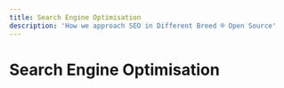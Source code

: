 ```yaml
---
title: Search Engine Optimisation
description: 'How we approach SEO in Different Breed ® Open Source'
---
```


# Search Engine Optimisation
